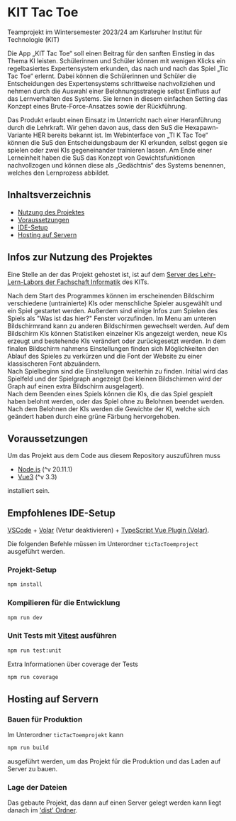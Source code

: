 # KIT Tac Toe

Teamprojekt im Wintersemester 2023/24
am Karlsruher Institut für Technologie (KIT)

Die App „KIT Tac Toe“ soll einen Beitrag für den sanften Einstieg in das Thema KI
leisten. Schülerinnen und Schüler können mit wenigen Klicks ein regelbasiertes Expertensystem
erkunden, das nach und nach das Spiel „Tic Tac Toe“ erlernt. Dabei können
die Schülerinnen und Schüler die Entscheidungen des Expertensystems schrittweise nachvollziehen
und nehmen durch die Auswahl einer Belohnungsstrategie selbst Einfluss auf
das Lernverhalten des Systems. Sie lernen in diesem einfachen Setting das Konzept eines
Brute-Force-Ansatzes sowie der Rückführung.

Das Produkt erlaubt einen Einsatz im Unterricht nach einer Heranführung
durch die Lehrkraft. Wir gehen davon aus, dass den SuS die Hexapawn-Variante
HER bereits bekannt ist. Im Webinterface von „TI K Tac Toe“ können die SuS den Entscheidungsbaum
der KI erkunden, selbst gegen sie spielen oder zwei KIs gegeneinander
trainieren lassen. Am Ende einer Lerneinheit haben die SuS das Konzept von Gewichtsfunktionen
nachvollzogen und können diese als „Gedächtnis“ des Systems benennen, welches
den Lernprozess abbildet.

## Inhaltsverzeichnis

* [Nutzung des Projektes](#infos-zur-nutzung-des-projektes)
* [Voraussetzungen](#voraussetzungen)
* [IDE-Setup](#empfohlenes-ide-setup)
* [Hosting auf Servern](#hosting-auf-servern)

## Infos zur Nutzung des Projektes

Eine Stelle an der das Projekt gehostet ist, ist auf dem [Server des Lehr-Lern-Labors der Fachschaft Informatik](https://files.lehr-lern-labor.info/tictactoe) des KITs.

Nach dem Start des Programmes können im erscheinenden Bildschirm verschiedene (untrainierte) KIs oder menschliche Spieler ausgewählt und ein Spiel gestartet werden.
Außerdem sind einige Infos zum Spielen des Spiels als "Was ist das hier?" Fenster vorzufinden.
Im Menu am unteren Bildschirmrand kann zu anderen Bildschirmen gewechselt werden.
Auf dem Bildschirm KIs können Statistiken einzelner KIs angezeigt werden, neue KIs erzeugt und bestehende KIs verändert oder zurückgesetzt werden.
In dem finalen Bildschirm nahmens Einstellungen finden sich Möglichkeiten den Ablauf des Spieles zu verkürzen und die Font der Website zu einer klassischeren Font abzuändern.  
Nach Spielbeginn sind die Einstellungen weiterhin zu finden.
Initial wird das Spielfeld und der Spielgraph angezeigt (bei kleinen Bildschirmen wird der Graph auf einen extra Bildschirm ausgelagert).  
Nach dem Beenden eines Spiels können die KIs, die das Spiel gespielt haben belohnt werden, oder das Spiel ohne zu Belohnen beendet werden.
Nach dem Belohnen der KIs werden die Gewichte der KI, welche sich geändert haben durch eine grüne Färbung hervorgehoben.

## Voraussetzungen

Um das Projekt aus dem Code aus diesem Repository auszuführen muss

* [Node.js](https://nodejs.org/en/download) (^v 20.11.1)
* [Vue3](https://vuejs.org/guide/quick-start.html) (^v 3.3)

installiert sein.

## Empfohlenes IDE-Setup

[VSCode](https://code.visualstudio.com/) + [Volar](https://marketplace.visualstudio.com/items?itemName=Vue.volar) (Vetur deaktivieren) + [TypeScript Vue Plugin (Volar)](https://marketplace.visualstudio.com/items?itemName=Vue.vscode-typescript-vue-plugin).

Die folgenden Befehle müssen im Unterordner `ticTacToemproject` ausgeführt werden.

### Projekt-Setup

```sh
npm install
```

### Kompilieren für die Entwicklung

```sh
npm run dev
```

### Unit Tests mit [Vitest](https://vitest.dev/) ausführen

```sh
npm run test:unit
```

Extra Informationen über coverage der Tests

```sh
npm run coverage
```

## Hosting auf Servern

### Bauen für Produktion

Im Unterordner `ticTacToemprojekt` kann

```sh
npm run build
```

ausgeführt werden, um das Projekt für die Produktion und das Laden auf Server zu bauen.

### Lage der Dateien

Das gebaute Projekt, das dann auf einen Server gelegt werden kann liegt danach im ['dist' Ordner](../ticTacToeamprojekt/ticTacToemproject/dist/index.html).
